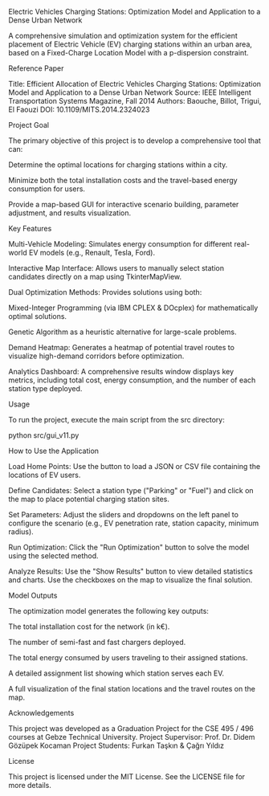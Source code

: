 Electric Vehicles Charging Stations: Optimization Model and Application to a Dense Urban Network

A comprehensive simulation and optimization system for the efficient placement of Electric Vehicle (EV) charging stations within an urban area, based on a Fixed-Charge Location Model with a p-dispersion constraint.

Reference Paper

Title: Efficient Allocation of Electric Vehicles Charging Stations: Optimization Model and Application to a Dense Urban Network
Source: IEEE Intelligent Transportation Systems Magazine, Fall 2014
Authors: Baouche, Billot, Trigui, El Faouzi
DOI: 10.1109/MITS.2014.2324023

Project Goal

The primary objective of this project is to develop a comprehensive tool that can:





Determine the optimal locations for charging stations within a city.



Minimize both the total installation costs and the travel-based energy consumption for users.



Provide a map-based GUI for interactive scenario building, parameter adjustment, and results visualization.

Key Features





Multi-Vehicle Modeling: Simulates energy consumption for different real-world EV models (e.g., Renault, Tesla, Ford).



Interactive Map Interface: Allows users to manually select station candidates directly on a map using TkinterMapView.



Dual Optimization Methods: Provides solutions using both:





Mixed-Integer Programming (via IBM CPLEX & DOcplex) for mathematically optimal solutions.



Genetic Algorithm as a heuristic alternative for large-scale problems.



Demand Heatmap: Generates a heatmap of potential travel routes to visualize high-demand corridors before optimization.



Analytics Dashboard: A comprehensive results window displays key metrics, including total cost, energy consumption, and the number of each station type deployed.

Usage

To run the project, execute the main script from the src directory:

python src/gui_v11.py

How to Use the Application





Load Home Points: Use the button to load a JSON or CSV file containing the locations of EV users.



Define Candidates: Select a station type ("Parking" or "Fuel") and click on the map to place potential charging station sites.



Set Parameters: Adjust the sliders and dropdowns on the left panel to configure the scenario (e.g., EV penetration rate, station capacity, minimum radius).



Run Optimization: Click the "Run Optimization" button to solve the model using the selected method.



Analyze Results: Use the "Show Results" button to view detailed statistics and charts. Use the checkboxes on the map to visualize the final solution.

Model Outputs

The optimization model generates the following key outputs:





The total installation cost for the network (in k€).



The number of semi-fast and fast chargers deployed.



The total energy consumed by users traveling to their assigned stations.



A detailed assignment list showing which station serves each EV.



A full visualization of the final station locations and the travel routes on the map.

Acknowledgements

This project was developed as a Graduation Project for the CSE 495 / 496 courses at Gebze Technical University.
Project Supervisor: Prof. Dr. Didem Gözüpek Kocaman
Project Students: Furkan Taşkın & Çağrı Yıldız

License

This project is licensed under the MIT License. See the LICENSE file for more details.
